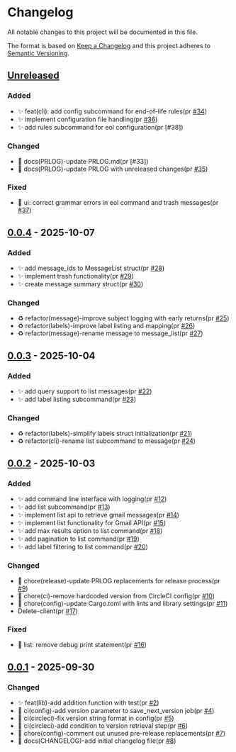 # Changelog

All notable changes to this project will be documented in this file.

The format is based on [Keep a Changelog](https://keepachangelog.com/en/1.0.0/)
and this project adheres to [Semantic Versioning](https://semver.org/spec/v2.0.0.html).

## [Unreleased]

### Added

- ✨ feat(cli): add config subcommand for end-of-life rules(pr [#34])
- ✨ implement configuration file handling(pr [#36])
- ✨ add rules subcommand for eol configuration(pr [#38])

### Changed

- 📝 docs(PRLOG)-update PRLOG.md(pr [#33])
- 📝 docs(PRLOG)-update PRLOG with unreleased changes(pr [#35])

### Fixed

- 🐛 ui: correct grammar errors in eol command and trash messages(pr [#37])

## [0.0.4] - 2025-10-07

### Added

- ✨ add message_ids to MessageList struct(pr [#28])
- ✨ implement trash functionality(pr [#29])
- ✨ create message summary struct(pr [#30])

### Changed

- ♻️ refactor(message)-improve subject logging with early returns(pr [#25])
- ♻️ refactor(labels)-improve label listing and mapping(pr [#26])
- ♻️ refactor(message)-rename message to message_list(pr [#27])

## [0.0.3] - 2025-10-04

### Added

- ✨ add query support to list messages(pr [#22])
- ✨ add label listing subcommand(pr [#23])

### Changed

- ♻️ refactor(labels)-simplify labels struct initialization(pr [#21])
- ♻️ refactor(cli)-rename list subcommand to message(pr [#24])

## [0.0.2] - 2025-10-03

### Added

- ✨ add command line interface with logging(pr [#12])
- ✨ add list subcommand(pr [#13])
- ✨ implement list api to retrieve gmail messages(pr [#14])
- ✨ implement list functionality for Gmail API(pr [#15])
- ✨ add max results option to list command(pr [#18])
- ✨ add pagination to list command(pr [#19])
- ✨ add label filtering to list command(pr [#20])

### Changed

- 🔧 chore(release)-update PRLOG replacements for release process(pr [#9])
- 🔧 chore(ci)-remove hardcoded version from CircleCI config(pr [#10])
- 🔧 chore(config)-update Cargo.toml with lints and library settings(pr [#11])
- Delete-client(pr [#17])

### Fixed

- 🐛 list: remove debug print statement(pr [#16])

## [0.0.1] - 2025-09-30

### Changed

- ✨ feat(lib)-add addition function with test(pr [#2])
- 👷 ci(config)-add version parameter to save_next_version job(pr [#4])
- 👷 ci(circleci)-fix version string format in config(pr [#5])
- 👷 ci(circleci)-add condition to version retrieval step(pr [#6])
- 🔧 chore(config)-comment out unused pre-release replacements(pr [#7])
- 📝 docs(CHANGELOG)-add initial changelog file(pr [#8])

[#2]: https://github.com/jerus-org/cull-gmail/pull/2
[#4]: https://github.com/jerus-org/cull-gmail/pull/4
[#5]: https://github.com/jerus-org/cull-gmail/pull/5
[#6]: https://github.com/jerus-org/cull-gmail/pull/6
[#7]: https://github.com/jerus-org/cull-gmail/pull/7
[#8]: https://github.com/jerus-org/cull-gmail/pull/8
[#9]: https://github.com/jerus-org/cull-gmail/pull/9
[#10]: https://github.com/jerus-org/cull-gmail/pull/10
[#11]: https://github.com/jerus-org/cull-gmail/pull/11
[#12]: https://github.com/jerus-org/cull-gmail/pull/12
[#13]: https://github.com/jerus-org/cull-gmail/pull/13
[#14]: https://github.com/jerus-org/cull-gmail/pull/14
[#15]: https://github.com/jerus-org/cull-gmail/pull/15
[#16]: https://github.com/jerus-org/cull-gmail/pull/16
[#17]: https://github.com/jerus-org/cull-gmail/pull/17
[#18]: https://github.com/jerus-org/cull-gmail/pull/18
[#19]: https://github.com/jerus-org/cull-gmail/pull/19
[#20]: https://github.com/jerus-org/cull-gmail/pull/20
[#21]: https://github.com/jerus-org/cull-gmail/pull/21
[#22]: https://github.com/jerus-org/cull-gmail/pull/22
[#23]: https://github.com/jerus-org/cull-gmail/pull/23
[#24]: https://github.com/jerus-org/cull-gmail/pull/24
[#25]: https://github.com/jerus-org/cull-gmail/pull/25
[#26]: https://github.com/jerus-org/cull-gmail/pull/26
[#27]: https://github.com/jerus-org/cull-gmail/pull/27
[#28]: https://github.com/jerus-org/cull-gmail/pull/28
[#29]: https://github.com/jerus-org/cull-gmail/pull/29
[#30]: https://github.com/jerus-org/cull-gmail/pull/30
[#34]: https://github.com/jerus-org/cull-gmail/pull/34
[#35]: https://github.com/jerus-org/cull-gmail/pull/35
[#36]: https://github.com/jerus-org/cull-gmail/pull/36
[#37]: https://github.com/jerus-org/cull-gmail/pull/37
[Unreleased]: https://github.com/jerus-org/cull-gmail/compare/v0.0.4...HEAD
[0.0.4]: https://github.com/jerus-org/cull-gmail/compare/v0.0.3...v0.0.4
[0.0.3]: https://github.com/jerus-org/cull-gmail/compare/v0.0.2...v0.0.3
[0.0.2]: https://github.com/jerus-org/cull-gmail/compare/v0.0.1...v0.0.2
[0.0.1]: https://github.com/jerus-org/cull-gmail/releases/tag/v0.0.1
